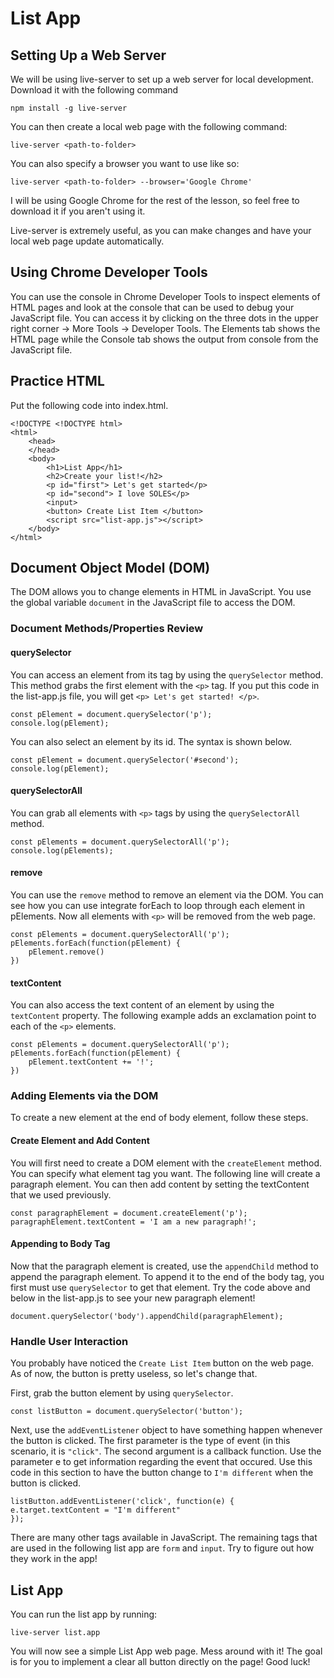# List App

## Setting Up a Web Server
We will be using live-server to set up a web server for local development. Download it with the following command

`npm install -g live-server`

You can then create a local web page with the following command:

`live-server <path-to-folder>`

You can also specify a browser you want to use like so:

`live-server <path-to-folder> --browser='Google Chrome'`

I will be using Google Chrome for the rest of the lesson, so feel free to download it if you aren't using it.

Live-server is extremely useful, as you can make changes and have your local web page update automatically.

## Using Chrome Developer Tools
You can use the console in Chrome Developer Tools to inspect elements of HTML pages and look at the console that can be used to debug your JavaScript file. You can access it by clicking on the three dots in the upper right corner -> More Tools -> Developer Tools. The Elements tab shows the HTML page while the Console tab shows the output from console from the JavaScript file. 

## Practice HTML
Put the following code into index.html.
```
<!DOCTYPE <!DOCTYPE html>
<html>
    <head>
    </head>
    <body>
        <h1>List App</h1>
        <h2>Create your list!</h2>
        <p id="first"> Let's get started</p>
        <p id="second"> I love SOLES</p>
        <input>
        <button> Create List Item </button>
        <script src="list-app.js"></script>
    </body>
</html>
```

## Document Object Model (DOM)
The DOM allows you to change elements in HTML in JavaScript. You use the global variable `document` in the JavaScript file to access the DOM. 

### Document Methods/Properties Review

#### querySelector
You can access an element from its tag by using the `querySelector` method. This method grabs the first element with the `<p>` tag. If you put this code in the list-app.js file, you will get `<p> Let's get started! </p>`.

```
const pElement = document.querySelector('p');
console.log(pElement);
```

You can also select an element by its id. The syntax is shown below.
```
const pElement = document.querySelector('#second');
console.log(pElement);
```

#### querySelectorAll
You can grab all elements with `<p>` tags by using the `querySelectorAll` method.

```
const pElements = document.querySelectorAll('p');
console.log(pElements);
```

#### remove
You can use the `remove` method to remove an element via the DOM. You can see how you can use integrate forEach to loop through each element in pElements. Now all elements with `<p>` will be removed from the web page.

```
const pElements = document.querySelectorAll('p');
pElements.forEach(function(pElement) {
    pElement.remove()
})
```

#### textContent
You can also access the text content of an element by using the `textContent` property. The following example adds an exclamation point to each of the `<p>` elements.

```
const pElements = document.querySelectorAll('p');
pElements.forEach(function(pElement) {
    pElement.textContent += '!';
})
```

### Adding Elements via the DOM

To create a new element at the end of body element, follow these steps.

#### Create Element and Add Content
You will first need to create a DOM element with the `createElement` method. You can specify what element tag you want. The following line will create a paragraph element. You can then add content by setting the textContent that we used previously.
```
const paragraphElement = document.createElement('p');
paragraphElement.textContent = 'I am a new paragraph!';
```
#### Appending to Body Tag
Now that the paragraph element is created, use the `appendChild` method to append the paragraph element. To append it to the end of the body tag, you first must use `querySelector` to get that element. Try the code above and below in the list-app.js to see your new paragraph element!

```
document.querySelector('body').appendChild(paragraphElement);
```

### Handle User Interaction
You probably have noticed the `Create List Item` button on the web page. As of now, the button is pretty useless, so let's change that. 

First, grab the button element by using `querySelector`.
```
const listButton = document.querySelector('button');
```

Next, use the `addEventListener` object to have something happen whenever the button is clicked. The first parameter is the type of event (in this scenario, it is `"click"`. The second argument is a callback function. Use the parameter e to get information regarding the event that occured. Use this code in this section to have the button change to `I'm different` when the button is clicked.
```
listButton.addEventListener('click', function(e) {
e.target.textContent = "I'm different"
});
```
There are many other tags available in JavaScript. The remaining tags that are used in the following list app are `form` and `input`. Try to figure out how they work in the app!

## List App
You can run the list app by running:
```
live-server list.app
```
You will now see a simple List App web page. Mess around with it! The goal is for you to implement a clear all button directly on the page! Good luck!


